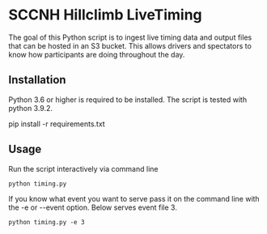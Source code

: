 # SCCNH Hillclimb LiveTiming

The goal of this Python script is to ingest live timing data and output files that can be hosted in an S3 bucket. This allows drivers and spectators to know how participants are doing throughout the day.

## Installation

Python 3.6 or higher is required to be installed. The script is tested with python 3.9.2.

pip install -r requirements.txt

## Usage

Run the script interactively via command line

```
python timing.py
```

If you know what event you want to serve pass it on the command line with the -e or --event option. Below serves event file 3.

```
python timing.py -e 3
```